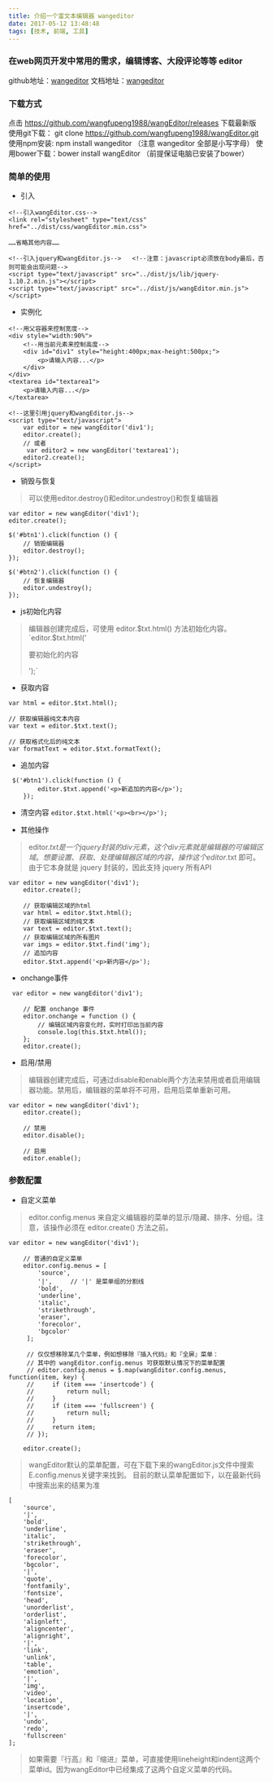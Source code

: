 ```yaml
---
title: 介绍一个富文本编辑器 wangeditor
date: 2017-05-12 13:48:48
tags: [技术, 前端, 工具]
---
```


### 在web网页开发中常用的需求，编辑博客、大段评论等等 editor
github地址：[wangeditor](https://github.com/wangfupeng1988/wangEditor)
文档地址：[wangeditor](http://www.kancloud.cn/wangfupeng/wangeditor2)

### 下载方式

点击 https://github.com/wangfupeng1988/wangEditor/releases 下载最新版
使用git下载： git clone https://github.com/wangfupeng1988/wangEditor.git
使用npm安装: npm install wangeditor （注意 wangeditor 全部是小写字母）
使用bower下载：bower install wangEditor （前提保证电脑已安装了bower）

### 简单的使用
+ 引入
```
<!--引入wangEditor.css-->
<link rel="stylesheet" type="text/css" href="../dist/css/wangEditor.min.css">

……省略其他内容……

<!--引入jquery和wangEditor.js-->   <!--注意：javascript必须放在body最后，否则可能会出现问题-->
<script type="text/javascript" src="../dist/js/lib/jquery-1.10.2.min.js"></script>
<script type="text/javascript" src="../dist/js/wangEditor.min.js"></script>
```
+ 实例化
```
<!--用父容器来控制宽度-->
<div style="width:90%">
    <!--用当前元素来控制高度-->
    <div id="div1" style="height:400px;max-height:500px;">
        <p>请输入内容...</p>
    </div>
</div>
<textarea id="textarea1">
    <p>请输入内容...</p>
</textarea>

<!--这里引用jquery和wangEditor.js-->
<script type="text/javascript">
    var editor = new wangEditor('div1');
    editor.create();
    // 或者
     var editor2 = new wangEditor('textarea1');
    editor2.create();
</script>
```

+ 销毁与恢复
> 可以使用editor.destroy()和editor.undestroy()和恢复编辑器

```
var editor = new wangEditor('div1');
editor.create();

$('#btn1').click(function () {
    // 销毁编辑器
    editor.destroy();
});

$('#btn2').click(function () {
    // 恢复编辑器
    editor.undestroy();
});
```

+ js初始化内容
> 编辑器创建完成后，可使用 editor.$txt.html() 方法初始化内容。
`editor.$txt.html('<p>要初始化的内容</p>');`

+ 获取内容
```
var html = editor.$txt.html();

// 获取编辑器纯文本内容
var text = editor.$txt.text();

// 获取格式化后的纯文本
var formatText = editor.$txt.formatText();
```

+ 追加内容

```
 $('#btn1').click(function () {
        editor.$txt.append('<p>新追加的内容</p>');
    });
```

+ 清空内容
`editor.$txt.html('<p><br></p>');`

+ 其他操作
> editor.$txt 是一个 jquery 封装的div元素，这个div元素就是编辑器的可编辑区域。
想要设置、获取、处理编辑器区域的内容，操作这个 editor.$txt 即可。由于它本身就是 jquery 封装的，因此支持 jquery 所有API

```
var editor = new wangEditor('div1');
    editor.create();

    // 获取编辑区域的html
    var html = editor.$txt.html();
    // 获取编辑区域的纯文本
    var text = editor.$txt.text();
    // 获取编辑区域的所有图片
    var imgs = editor.$txt.find('img');
    // 追加内容
    editor.$txt.append('<p>新内容</p>');
```

+ onchange事件

```
 var editor = new wangEditor('div1');

    // 配置 onchange 事件
    editor.onchange = function () {
        // 编辑区域内容变化时，实时打印出当前内容
        console.log(this.$txt.html());
    };
    editor.create();
```
+ 启用/禁用
> 编辑器创建完成后，可通过disable和enable两个方法来禁用或者启用编辑器功能。禁用后，编辑器的菜单将不可用，启用后菜单重新可用。

```
var editor = new wangEditor('div1');
    editor.create();

    // 禁用
    editor.disable();

    // 启用
    editor.enable();
```

### 参数配置
+ 自定义菜单
> editor.config.menus 来自定义编辑器的菜单的显示/隐藏、排序、分组。注意，该操作必须在 editor.create() 方法之前。

```
var editor = new wangEditor('div1');

    // 普通的自定义菜单
    editor.config.menus = [
        'source',
        '|',     // '|' 是菜单组的分割线
        'bold',
        'underline',
        'italic',
        'strikethrough',
        'eraser',
        'forecolor',
        'bgcolor'
     ];

     // 仅仅想移除某几个菜单，例如想移除『插入代码』和『全屏』菜单：
     // 其中的 wangEditor.config.menus 可获取默认情况下的菜单配置
     // editor.config.menus = $.map(wangEditor.config.menus, function(item, key) {
     //     if (item === 'insertcode') {
     //         return null;
     //     }
     //     if (item === 'fullscreen') {
     //         return null;
     //     }
     //     return item;
     // });

    editor.create();
```
> wangEditor默认的菜单配置，可在下载下来的wangEditor.js文件中搜索E.config.menus关键字来找到。
目前的默认菜单配置如下，以在最新代码中搜索出来的结果为准

```
[
    'source',
    '|',
    'bold',
    'underline',
    'italic',
    'strikethrough',
    'eraser',
    'forecolor',
    'bgcolor',
    '|',
    'quote',
    'fontfamily',
    'fontsize',
    'head',
    'unorderlist',
    'orderlist',
    'alignleft',
    'aligncenter',
    'alignright',
    '|',
    'link',
    'unlink',
    'table',
    'emotion',
    '|',
    'img',
    'video',
    'location',
    'insertcode',
    '|',
    'undo',
    'redo',
    'fullscreen'
];
```
> 如果需要『行高』和『缩进』菜单，可直接使用lineheight和indent这两个菜单id。因为wangEditor中已经集成了这两个自定义菜单的代码。


